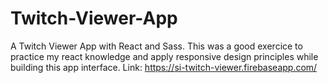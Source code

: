 # Twitch-Viewer-App
A Twitch Viewer App with React and Sass.
This was a good exercice to practice my react knowledge and apply responsive design principles while building this app interface.
Link: https://si-twitch-viewer.firebaseapp.com/
